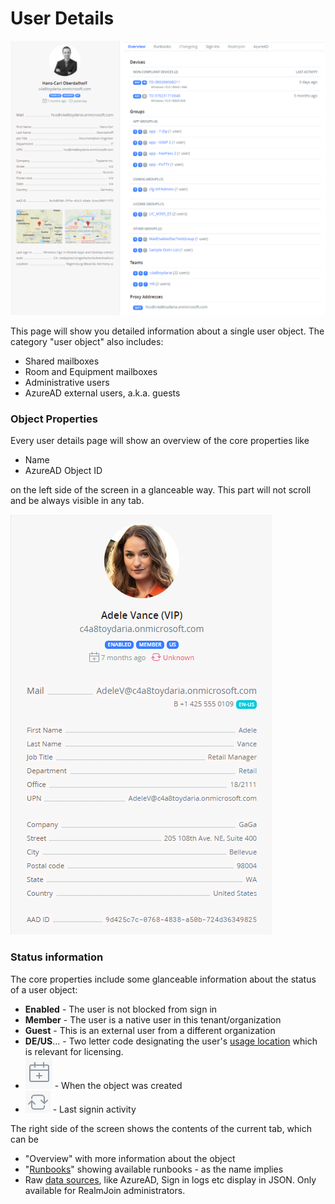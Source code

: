 # User Details

![](<../../.gitbook/assets/image (5) (1).png>)

This page will show you detailed information about a single user object. The category "user object" also includes:

* Shared mailboxes
* Room and Equipment mailboxes
* Administrative users
* AzureAD external users, a.k.a. guests

### **Object Properties**

Every user details page will show an overview of the core properties like

* Name
* AzureAD Object ID

on the left side of the screen in a glanceable way. This part will not scroll and be always visible in any tab.

![Core Object Properties](<../../.gitbook/assets/image (6).png>)

### Status information

The core properties include some glanceable information about the status of a user object:

* **Enabled** - The user is not blocked from sign in
* **Member** - The user is a native user in this tenant/organization
* **Guest** - This is an external user from a different organization
* **DE/US**... - Two letter code designating the user's [usage location](https://docs.microsoft.com/en-us/azure/active-directory/enterprise-users/licensing-groups-resolve-problems#usage-location-isnt-allowed) which is relevant for licensing.
* ![](<../../.gitbook/assets/image (5).png>) - When the object was created
* ![](<../../.gitbook/assets/image (2).png>) - Last signin activity

The right side of the screen shows the contents of the current tab, which can be&#x20;

* "Overview" with more information about the object
* "[Runbooks](user-details.md#runbooks)" showing available runbooks - as the name implies
* Raw [data sources](user-details.md#data-sources), like AzureAD, Sign in logs etc display in JSON. Only available for RealmJoin administrators.
